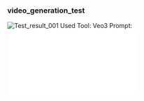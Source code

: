 ### video_generation_test

![Test_result_001](result/sorrowful_scene_test001.gif)
Used Tool: Veo3
Prompt: ![test001.txt](prompt/test001.txt)